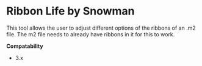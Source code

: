 # Ribbon Life by Snowman #
This tool allows the user to adjust different options of the ribbons of an .m2 file. The m2 file needs to already have ribbons in it for this to work.

**Compatability**
* 3.x